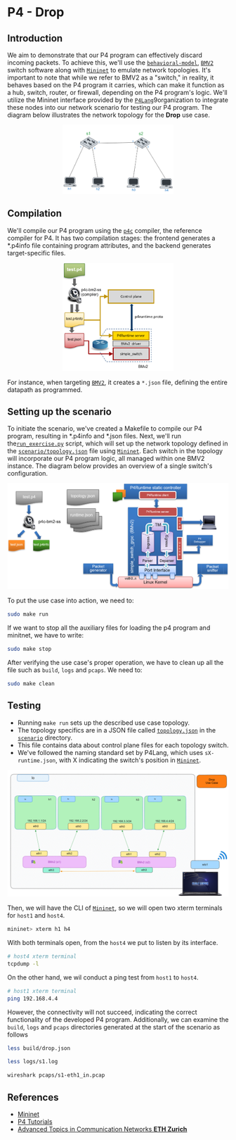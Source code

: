 # P4 - Drop
## Introduction

We aim to demonstrate that our P4 program can effectively discard incoming packets. To achieve this, we'll use the [``behavioral-model``](https://github.com/p4lang/behavioral-model), [``BMV2``](https://github.com/p4lang/behavioral-model) switch software along with [``Mininet``](https://github.com/mininet/mininet) to emulate network topologies. It's important to note that while we refer to BMV2 as a "switch," in reality, it behaves based on the P4 program it carries, which can make it function as a hub, switch, router, or firewall, depending on the P4 program's logic. We'll utilize the Mininet interface provided by the [``P4Lang``](https://p4.org/)9organization to integrate these nodes into our network scenario for testing our P4 program. The diagram below illustrates the network topology for the **Drop** use case.

<p align="center">
    <img width="50%" src="../img/drop/network_topo.png">
</p>




## Compilation


We'll compile our P4 program using the [``p4c``](https://github.com/p4lang/p4c) compiler, the reference compiler for P4. It has two compilation stages: the frontend generates a *.p4info file containing program attributes, and the backend generates target-specific files. 

<p align="center">
    <img width="50%" src="../img/drop/compilation_bmv2.png">
</p>

For instance, when targeting [``BMV2``](https://github.com/p4lang/behavioral-model), it creates a ``*.json`` file, defining the entire datapath as programmed.

## Setting up the scenario

To initiate the scenario, we've created a Makefile to compile our P4 program, resulting in *.p4info and *.json files. Next, we'll run the[``run_exercise.py``](https://github.com/Waiyankyawbelu/P4-Project/blob/main/utils/run_exercise.py) script, which will set up the network topology defined in the [``scenario/topology.json``](scenario/topology.json) file using [``Mininet``](https://github.com/mininet/mininet). Each switch in the topology will incorporate our P4 program logic, all managed within one BMV2 instance. The diagram below provides an overview of a single switch's configuration.

<p align="center">
    <img width="100%" src="../img/drop/p4_setup.png">
</p>

To put the use case into action, we need to:
```bash
sudo make run
```

If we want to stop all the auxiliary files for loading the p4 program and minitnet, we have to write:

```bash
sudo make stop
```

After verifying the use case's proper operation, we have to clean up all the file such as ``build``, ``logs`` and ``pcaps``. We need to:

```bash
sudo make clean
```

## Testing

- Running ``make run`` sets up the described use case topology.
- The topology specifics are in a JSON file called [``topology.json``](scenario/topology.json) in the [``scenario``](scenario) directory.
- This file contains data about control plane files for each topology switch.
- We've followed the naming standard set by P4Lang, which uses ``sX-runtime.json``, with X indicating the switch's position in [``Mininet``](https://github.com/mininet/mininet).

<p align="center">
    <img width="100%" src="../img/drop/drop.png">
</p>

Then, we will have the CLI of [``Mininet``](https://github.com/mininet/mininet), so we will open two xterm terminals for ``host1`` and ``host4``.

```bash 
mininet> xterm h1 h4
```
With both terminals open, from the ``host4`` we put to listen by its interface. 
```bash 
# host4 xterm terminal
tcpdump -l
```
On the other hand, we wil conduct a ping test from ``host1`` to ``host4``.
```bash 
# host1 xterm terminal
ping 192.168.4.4
```
However, the connectivity will not succeed, indicating the correct functionality of the developed P4 program. Additionally, we can examine the ``build``, ``logs`` and ``pcaps`` directories generated at the start of the scenario as follows

```bash
less build/drop.json
```

```bash
less logs/s1.log
```

```bash
wireshark pcaps/s1-eth1_in.pcap
```

## References

- [Mininet](https://github.com/mininet/mininet)
- [P4 Tutorials](https://github.com/p4lang/tutorials) 
- [Advanced Topics in Communication Networks **ETH Zurich**](https://video.ethz.ch/lectures/d-itet/2022/autumn/227-0575-00L/c1df0f1b-d89b-4328-b9d7-7dfd26a5bb46.html)




